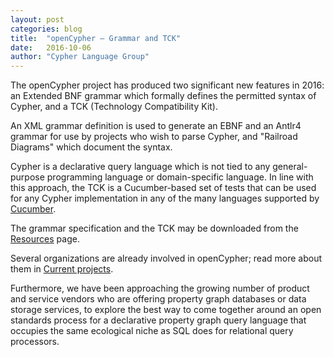 ```yaml
---
layout: post
categories: blog
title:  "openCypher — Grammar and TCK"
date:   2016-10-06
author: "Cypher Language Group"
---
```

The openCypher project has produced two significant new features in 2016: an Extended BNF
grammar which formally defines the permitted syntax of Cypher, and a TCK (Technology Compatibility Kit).

An XML grammar definition is used to generate an EBNF and an Antlr4 grammar for use by projects who wish
to parse Cypher, and "Railroad Diagrams" which document the syntax.

Cypher is a declarative query language which is not tied to any general-purpose programming language or
domain-specific language. In line with this approach, the TCK is a Cucumber-based set of tests that can
be used for any Cypher implementation in any of the many languages supported by
[Cucumber](https://cucumber.io/).

The grammar specification and the TCK may be downloaded from the [Resources](http://www.opencypher.org/#resources) page.

Several organizations are already involved in openCypher; read more about them in [Current projects](http://www.opencypher.org/#projects).

Furthermore, we have been approaching the growing number of product and service vendors who are
offering property graph databases or data storage services, to explore the best way to come together
around an open standards process for a declarative property graph query language that occupies the same
ecological niche as SQL does for relational query processors.
